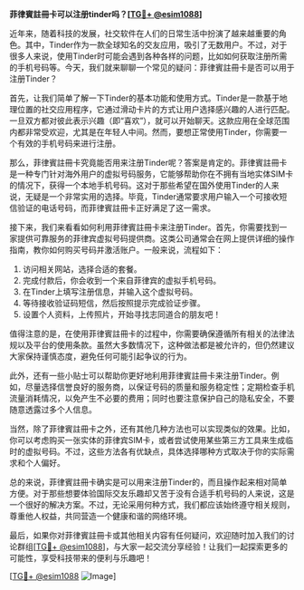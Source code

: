 **菲律賓註冊卡可以注册tinder吗？[[TG💪+ @esim1088](https://t.me/s/esim1088)]**

近年来，随着科技的发展，社交软件在人们的日常生活中扮演了越来越重要的角色。其中，Tinder作为一款全球知名的交友应用，吸引了无数用户。不过，对于很多人来说，使用Tinder时可能会遇到各种各样的问题，比如如何获取注册所需的手机号码等。今天，我们就来聊聊一个常见的疑问：菲律賓註冊卡是否可以用于注册Tinder？

首先，让我们简单了解一下Tinder的基本功能和使用方式。Tinder是一款基于地理位置的社交应用程序，它通过滑动卡片的方式让用户选择感兴趣的人进行匹配。一旦双方都对彼此表示兴趣（即“喜欢”），就可以开始聊天。这款应用在全球范围内都非常受欢迎，尤其是在年轻人中间。然而，要想正常使用Tinder，你需要一个有效的手机号码来进行注册。

那么，菲律賓註冊卡究竟能否用来注册Tinder呢？答案是肯定的。菲律賓註冊卡是一种专门针对海外用户的虚拟号码服务，它能够帮助你在不拥有当地实体SIM卡的情况下，获得一个本地手机号码。这对于那些希望在国外使用Tinder的人来说，无疑是一个非常实用的选择。毕竟，Tinder通常要求用户输入一个可接收短信验证的电话号码，而菲律賓註冊卡正好满足了这一需求。

接下来，我们来看看如何利用菲律賓註冊卡来注册Tinder。首先，你需要找到一家提供可靠服务的菲律宾虚拟号码提供商。这类公司通常会在网上提供详细的操作指南，教你如何购买号码并激活账户。一般来说，流程如下：

1. 访问相关网站，选择合适的套餐。
2. 完成付款后，你会收到一个来自菲律宾的虚拟手机号码。
3. 在Tinder上填写注册信息，并输入这个虚拟号码。
4. 等待接收验证码短信，然后按照提示完成验证步骤。
5. 设置个人资料，上传照片，开始寻找志同道合的朋友吧！

值得注意的是，在使用菲律賓註冊卡的过程中，你需要确保遵循所有相关的法律法规以及平台的使用条款。虽然大多数情况下，这种做法都是被允许的，但仍然建议大家保持谨慎态度，避免任何可能引起争议的行为。

此外，还有一些小贴士可以帮助你更好地利用菲律賓註冊卡来注册Tinder。例如，尽量选择信誉良好的服务商，以保证号码的质量和服务稳定性；定期检查手机流量消耗情况，以免产生不必要的费用；同时也要注意保护自己的隐私安全，不要随意透露过多个人信息。

当然，除了菲律賓註冊卡之外，还有其他几种方法也可以实现类似的效果。比如，你可以考虑购买一张实体的菲律宾SIM卡，或者尝试使用某些第三方工具来生成临时的虚拟号码。不过，这些方法各有优缺点，具体选择哪种方式取决于你的实际需求和个人偏好。

总的来说，菲律賓註冊卡确实是可以用来注册Tinder的，而且操作起来相对简单方便。对于那些想要体验国际交友乐趣却又苦于没有合适手机号码的人来说，这是一个很好的解决方案。不过，无论采用何种方式，我们都应该始终遵守相关规则，尊重他人权益，共同营造一个健康和谐的网络环境。

最后，如果你对菲律賓註冊卡或其他相关内容有任何疑问，欢迎随时加入我们的讨论群组[[TG💪+ @esim1088](https://t.me/s/esim1088)]，与大家一起交流分享经验！让我们一起探索更多的可能性，享受科技带来的便利与乐趣吧！

[[TG💪+ @esim1088](https://t.me/s/esim1088) ![Image](https://i.postimg.cc/4NQfJmqS/Snipaste-2025-05-13-00-14-12.png)]